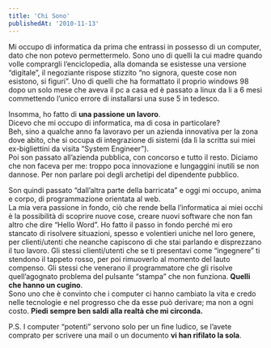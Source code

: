 ```yaml
---
title: 'Chi Sono'
publishedAt: '2010-11-13'
---
```


Mi occupo di informatica da prima che entrassi in possesso di un computer, dato che non potevo permettermelo. Sono uno di quelli la cui madre quando volle comprargli l’enciclopedia, alla domanda se esistesse una versione “digitale”, il negoziante rispose stizzito “no signora, queste cose non esistono, si figuri”. Uno di quelli che ha formattato il proprio windows 98 dopo un solo mese che aveva il pc a casa ed è passato a linux da li a 6 mesi commettendo l’unico errore di installarsi una suse 5 in tedesco.

Insomma, ho fatto di **una passione un lavoro**.  
Dicevo che mi occupo di informatica, ma di cosa in particolare?  
Beh, sino a qualche anno fa lavoravo per un azienda innovativa per la zona dove abito, che si occupa di integrazione di sistemi (da lì la scritta sui miei ex-bigliettini da visita “System Engineer”).  
Poi son passato all’azienda pubblica, con concorso e tutto il resto. Diciamo che non faceva per me: troppo poca innovazione e lungaggini inutili se non dannose. Per non parlare poi degli archetipi del dipendente pubblico.

Son quindi passato “dall’altra parte della barricata” e oggi  mi occupo, anima e corpo, di programmazione orientata al web.  
La mia vera passione in fondo, ciò che rende bella l’informatica ai miei occhi è la possibilità di scoprire nuove cose, creare nuovi software che non fan altro che dire “Hello Word”. Ho fatto il passo in fondo perché mi ero stancato di risolvere situazioni, spesso e volentieri uniche nel loro genere, per clienti/utenti che neanche capiscono di che stai parlando e disprezzano il tuo lavoro. Gli stessi clienti/utenti che se ti presentavi come “ingegnere” ti stendono il tappeto rosso, per poi rimuoverlo al momento del lauto compenso. Gli stessi che venerano il programmatore che gli risolve quell’agognato problema del pulsante “stampa” che non funziona. **Quelli che hanno un cugino**.  
Sono uno che è convinto che i computer ci hanno cambiato la vita e credo nelle tecnologie e nel progresso che da esse può derivare; ma non a ogni costo. **Piedi sempre ben saldi alla realtà che mi circonda.**

P.S. I computer “potenti” servono solo per un fine ludico, se l’avete comprato per scrivere una mail o un documento **vi han rifilato la sola**.


